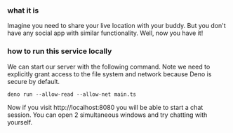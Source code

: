 ### what it is

Imagine you need to share your live location with your buddy. But you don't have any social app with similar functionality. Well, now you have it!

### how to run this service locally

We can start our server with the following command. Note we need to explicitly grant access to the file system and network because Deno is secure by default.

```
deno run --allow-read --allow-net main.ts
```

Now if you visit http://localhost:8080 you will be able to start a chat session. You can open 2 simultaneous windows and try chatting with yourself.